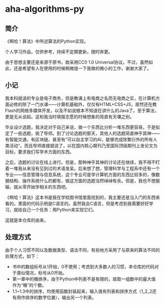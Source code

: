# aha-algorithms-py

## 简介

《啊哈！算法》中所述算法的Python实现。

个人学习作品，仅供参考，持续不定期更新，随时弃更。

由于思想主要还是来源于原书，故采用CC0 1.0 Universal协议。不过，虽然如此，还是希望有人在使用的时候稍微提一下我做的微小的工作，谢谢大家了。

## 小记

我本科就读的专业是电子商务，但是教课上有电商之名而无电商之实，在计算机方面必修的除了一门水课——计算机基础外，仅仅有HTML+CSS+JS，居然还在教Flash的网络多媒体开发，以及不如说根本不知道在讲什么的Java了。至于算法，更是无从谈起。这和我当时填报志愿的时候想象的简直有天壤之别。

毕业设计选题，我决定对于自己来说，做一个东西比分析一堆东西更容易，于是拟定了一些选题，挑了导师。到了讨论选题的那天，其他人的选题简直神乎其神——有智能交通，有区块链，甚至有“可以自主学习的AI，能够完成除繁衍外的所有人类活动”。而且导师直接就说了，以在国内核心期刊乃至国际顶级期刊上发论文为目标，要求我们写学术方面的东西。

之后，选题的讨论在线上进行。但是，那种神乎其神的讨论还在继续，我不得不盯着一堆我从来没有见到过的术语发呆。后来想了想，管理科学与工程系中还有一个专业——信息管理与信息系统，这个专业可是学计算机方面的东西比较多的，像数据结构、操作系统什么的都有，做这方面的选题当然绰绰有余。但是，我也不想服输，就从零开始学相关的东西吧。

《啊哈！算法》这本书是我在学校图书馆里面找到的，我主要还是当入门的东西来看的。里面的代码示例是C语言的。虽然我会C语言，但是考虑到我需要好好学习，就给自己一个任务：用Python来实现它们。

这就是本仓库的由来。

## 处理方式

由于个人习惯不同以及数据类型、语法不同，有些地方采用了与原来的算法不同的处理方式，如下：

- 书中的数组标号从1开始，0不使用；考虑到大多数人的习惯，本仓库的代码对于类似情况，标号从0开始。
- 第一章中的桶排序，由于Python中列表不是有限的，故取一组数中的最大值作为“桶”的个数。
- 1.1~1.3中的排序，均使用函数封装起来，输入值有列表和排序方式（1_2_2还有用作排序的数字位置），输出另一个列表。